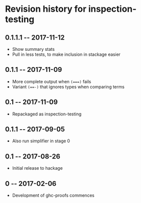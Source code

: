# Revision history for inspection-testing

## 0.1.1.1 -- 2017-11-12

* Show summary stats
* Pull in less tests, to make inclusion in stackage easier

## 0.1.1 -- 2017-11-09

* More complete output when `(===)` fails
* Variant `(==-)` that ignores types when comparing terms

## 0.1 -- 2017-11-09

* Repackaged as inspection-testing

## 0.1.1  -- 2017-09-05

* Also run simplifier in stage 0

## 0.1  -- 2017-08-26

* Initial release to hackage

## 0  -- 2017-02-06

* Development of ghc-proofs commences
